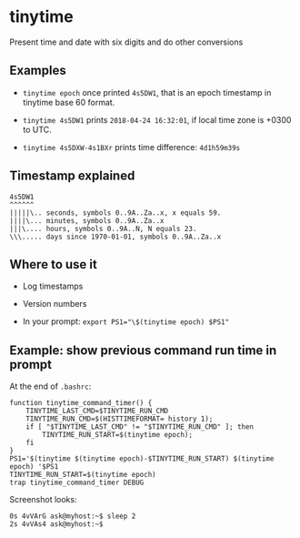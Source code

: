 # tinytime
Present time and date with six digits and do other conversions

Examples
--------

- ``tinytime epoch`` once printed ``4s5DW1``, that is an epoch timestamp in tinytime base 60 format.

- ``tinytime 4s5DW1`` prints ``2018-04-24 16:32:01``, if local time zone is +0300 to UTC.

- ``tinytime 4s5DXW-4s1BXr`` prints time difference: ``4d1h59m39s``

Timestamp explained
-------------------

```
4s5DW1
^^^^^^
|||||\.. seconds, symbols 0..9A..Za..x, x equals 59.
||||\... minutes, symbols 0..9A..Za..x
|||\.... hours, symbols 0..9A..N, N equals 23.
\\\..... days since 1970-01-01, symbols 0..9A..Za..x
```

Where to use it
---------------

- Log timestamps

- Version numbers

- In your prompt: ``export PS1="\$(tinytime epoch) $PS1"``

Example: show previous command run time in prompt
-------------------------------------------------

At the end of ``.bashrc``:
```
function tinytime_command_timer() {
    TINYTIME_LAST_CMD=$TINYTIME_RUN_CMD
    TINYTIME_RUN_CMD=$(HISTTIMEFORMAT= history 1);
    if [ "$TINYTIME_LAST_CMD" != "$TINYTIME_RUN_CMD" ]; then
        TINYTIME_RUN_START=$(tinytime epoch);
    fi
}
PS1='$(tinytime $(tinytime epoch)-$TINYTIME_RUN_START) $(tinytime epoch) '$PS1
TINYTIME_RUN_START=$(tinytime epoch)
trap tinytime_command_timer DEBUG
```

Screenshot looks:
```
0s 4vVArG ask@myhost:~$ sleep 2
2s 4vVAs4 ask@myhost:~$
```
